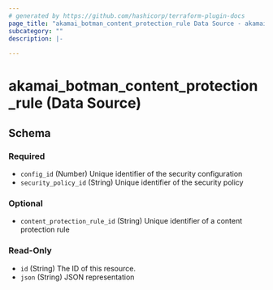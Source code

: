 ```yaml
---
# generated by https://github.com/hashicorp/terraform-plugin-docs
page_title: "akamai_botman_content_protection_rule Data Source - akamai"
subcategory: ""
description: |-
  
---
```


# akamai_botman_content_protection_rule (Data Source)





<!-- schema generated by tfplugindocs -->
## Schema

### Required

- `config_id` (Number) Unique identifier of the security configuration
- `security_policy_id` (String) Unique identifier of the security policy

### Optional

- `content_protection_rule_id` (String) Unique identifier of a content protection rule

### Read-Only

- `id` (String) The ID of this resource.
- `json` (String) JSON representation
